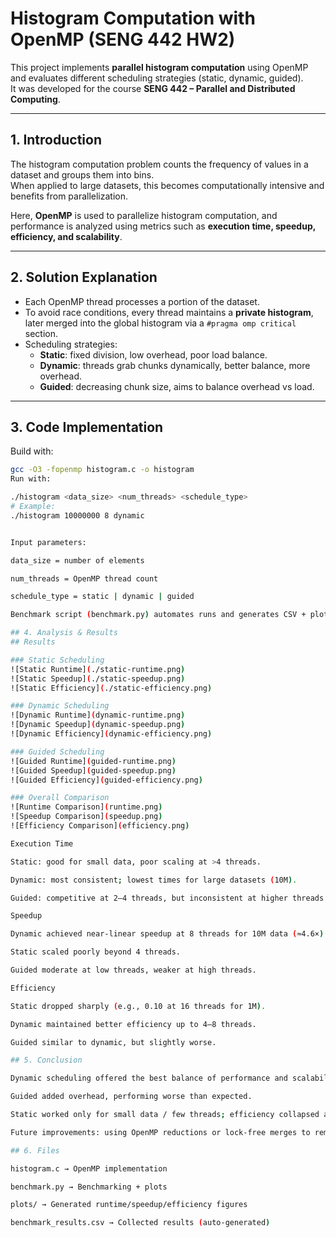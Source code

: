# Histogram Computation with OpenMP (SENG 442 HW2)

This project implements **parallel histogram computation** using OpenMP and evaluates different scheduling strategies (static, dynamic, guided).  
It was developed for the course **SENG 442 – Parallel and Distributed Computing**.

---

## 1. Introduction

The histogram computation problem counts the frequency of values in a dataset and groups them into bins.  
When applied to large datasets, this becomes computationally intensive and benefits from parallelization.  

Here, **OpenMP** is used to parallelize histogram computation, and performance is analyzed using metrics such as **execution time, speedup, efficiency, and scalability**.

---

## 2. Solution Explanation

- Each OpenMP thread processes a portion of the dataset.  
- To avoid race conditions, every thread maintains a **private histogram**, later merged into the global histogram via a `#pragma omp critical` section.  
- Scheduling strategies:  
  - **Static**: fixed division, low overhead, poor load balance.  
  - **Dynamic**: threads grab chunks dynamically, better balance, more overhead.  
  - **Guided**: decreasing chunk size, aims to balance overhead vs load.  

---

## 3. Code Implementation

Build with:
```bash
gcc -O3 -fopenmp histogram.c -o histogram
Run with:

./histogram <data_size> <num_threads> <schedule_type>
# Example:
./histogram 10000000 8 dynamic


Input parameters:

data_size = number of elements

num_threads = OpenMP thread count

schedule_type = static | dynamic | guided

Benchmark script (benchmark.py) automates runs and generates CSV + plots.

## 4. Analysis & Results
## Results

### Static Scheduling
![Static Runtime](./static-runtime.png)
![Static Speedup](./static-speedup.png)
![Static Efficiency](./static-efficiency.png)

### Dynamic Scheduling
![Dynamic Runtime](dynamic-runtime.png)
![Dynamic Speedup](dynamic-speedup.png)
![Dynamic Efficiency](dynamic-efficiency.png)

### Guided Scheduling
![Guided Runtime](guided-runtime.png)
![Guided Speedup](guided-speedup.png)
![Guided Efficiency](guided-efficiency.png)

### Overall Comparison
![Runtime Comparison](runtime.png)
![Speedup Comparison](speedup.png)
![Efficiency Comparison](efficiency.png)

Execution Time

Static: good for small data, poor scaling at >4 threads.

Dynamic: most consistent; lowest times for large datasets (10M).

Guided: competitive at 2–4 threads, but inconsistent at higher threads.

Speedup

Dynamic achieved near-linear speedup at 8 threads for 10M data (≈4.6×).

Static scaled poorly beyond 4 threads.

Guided moderate at low threads, weaker at high threads.

Efficiency

Static dropped sharply (e.g., 0.10 at 16 threads for 1M).

Dynamic maintained better efficiency up to 4–8 threads.

Guided similar to dynamic, but slightly worse.

## 5. Conclusion

Dynamic scheduling offered the best balance of performance and scalability.

Guided added overhead, performing worse than expected.

Static worked only for small data / few threads; efficiency collapsed at higher threads.

Future improvements: using OpenMP reductions or lock-free merges to remove the critical-section bottleneck.

## 6. Files

histogram.c → OpenMP implementation

benchmark.py → Benchmarking + plots

plots/ → Generated runtime/speedup/efficiency figures

benchmark_results.csv → Collected results (auto-generated)
